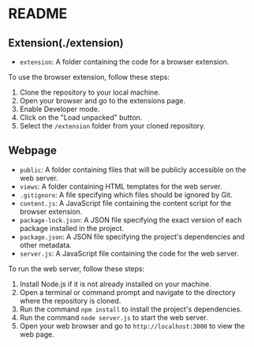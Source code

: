 # README

## Extension(./extension)

- `extension`: A folder containing the code for a browser extension.

To use the browser extension, follow these steps:

1. Clone the repository to your local machine.
2. Open your browser and go to the extensions page.
3. Enable Developer mode.
4. Click on the "Load unpacked" button.
5. Select the `/extension` folder from your cloned repository.

## Webpage

- `public`: A folder containing files that will be publicly accessible on the web server.
- `views`: A folder containing HTML templates for the web server.
- `.gitignore`: A file specifying which files should be ignored by Git.
- `content.js`: A JavaScript file containing the content script for the browser extension.
- `package-lock.json`: A JSON file specifying the exact version of each package installed in the project.
- `package.json`: A JSON file specifying the project's dependencies and other metadata.
- `server.js`: A JavaScript file containing the code for the web server.

To run the web server, follow these steps:

1. Install Node.js if it is not already installed on your machine.
2. Open a terminal or command prompt and navigate to the directory where the repository is cloned.
3. Run the command `npm install` to install the project's dependencies.
4. Run the command `node server.js` to start the web server.
5. Open your web browser and go to `http://localhost:3000` to view the web page.
